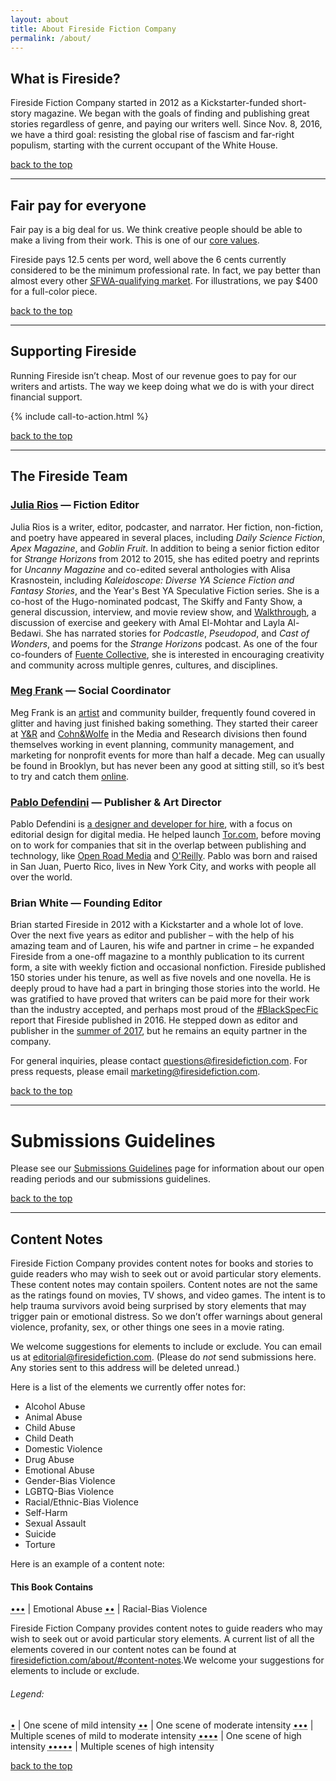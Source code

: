 ```yaml
---
layout: about
title: About Fireside Fiction Company
permalink: /about/
---
```


## What is Fireside?
Fireside Fiction Company started in 2012 as a Kickstarter-funded short-story magazine. We began with the goals of finding and publishing great stories regardless of genre, and paying our writers well. Since Nov. 8, 2016, we have a third goal: resisting the global rise of fascism and far-right populism, starting with the current occupant of the White House.

[back to the top](#top-of-page)

----

## Fair pay for everyone
Fair pay is a big deal for us. We think creative people should be able to make a living from their work. This is one of our [core values](../values.html).

Fireside pays 12.5 cents per word, well above the 6 cents currently considered to be the minimum professional rate. In fact, we pay better than almost every other [<abbr title="Sif Wah">SFWA</abbr>-qualifying market](http://www.sfwa.org/about/join-us/sfwa-membership-requirements/#short). For illustrations, we pay $400 for a full-color piece.

[back to the top](#top-of-page)

----

## Supporting Fireside

Running Fireside isn’t cheap. Most of our revenue goes to pay for our writers and artists. The way we keep doing what we do is with your direct financial support.

{% include call-to-action.html %}

[back to the top](#top-of-page)

----

## The Fireside Team

### [Julia Rios](mailto:julia@firesidefiction.com) — Fiction Editor
Julia Rios is a writer, editor, podcaster, and narrator. Her fiction, non-fiction, and poetry have appeared in several places, including _Daily Science Fiction_, _Apex Magazine_, and _Goblin Fruit_. In addition to being a senior fiction editor for _Strange Horizons_ from 2012 to 2015, she has edited poetry and reprints for _Uncanny Magazine_ and co-edited several anthologies with Alisa Krasnostein, including _Kaleidoscope: Diverse YA Science Fiction and Fantasy Stories_, and the Year's Best YA Speculative Fiction series. She is a co-host of the Hugo-nominated podcast, The Skiffy and Fanty Show, a general discussion, interview, and movie review show, and [Walkthrough](https://walkthroughpodcast.com/), a discussion of exercise and geekery with Amal El-Mohtar and Layla Al-Bedawi. She has narrated stories for _Podcastle_, _Pseudopod_, and _Cast of Wonders_, and poems for the _Strange Horizons_ podcast. As one of the four co-founders of [Fuente Collective](http://www.fuenteco.com/), she is interested in encouraging creativity and community across multiple genres, cultures, and disciplines.

### [Meg Frank](mailto:meg@firesidefiction.com) — Social Coordinator
Meg Frank is an [artist](https://www.etsy.com/shop/PeripateticMeg) and community builder, frequently found covered in glitter and having just finished baking something. They started their career at [Y&R](https://www.yr.com/) and [Cohn&Wolfe](https://m.cohnwolfe.com//) in the Media and Research divisions then found themselves working in event planning, community management, and marketing for nonprofit events for more than half a decade. Meg can usually be found in Brooklyn, but has never been any good at sitting still, so it’s best to try and catch them [online](https://twitter.com/peripateticmeg).

### [Pablo Defendini](mailto:pablo@firesidefiction.com) — Publisher & Art Director
Pablo Defendini is [a designer and developer for hire](http://defendini.com), with a focus on editorial design for digital media. He helped launch [Tor.com](http://tor.com/), before moving on to work for companies that sit in the overlap between publishing and technology, like [Open Road Media](http://openroadmedia.com/) and [O'Reilly](https://safaribooksonline.com/). Pablo was born and raised in San Juan, Puerto Rico, lives in New York City, and works with people all over the world.

### Brian White — Founding Editor
Brian started Fireside in 2012 with a Kickstarter and a whole lot of love. Over the next five years as editor and publisher – with the help of his amazing team and of Lauren, his wife and partner in crime – he expanded Fireside from a one-off magazine to a monthly publication to its current form, a site with weekly fiction and occasional nonfiction. Fireside published 150 stories under his tenure, as well as five novels and one novella. He is deeply proud to have had a part in bringing those stories into the world. He was gratified to have proved that writers can be paid more for their work than the industry accepted, and perhaps most proud of the [\#BlackSpecFic](https://medium.com/fireside-fiction-company/antiblack-racism-in-speculative-fiction-7e30eff97008) report that Fireside published in 2016. He stepped down as editor and publisher in the [summer of 2017](/teach-me-how-to-say-goodbye), but he remains an equity partner in the company.

For general inquiries, please contact [questions@firesidefiction.com](mailto:questions@firesidefiction.com). For press requests, please email [marketing@firesidefiction.com](mailto:marketing@firesidefiction.com).

[back to the top](#top-of-page)

----

# Submissions Guidelines

Please see our [Submissions Guidelines](/submissions) page for information about our open reading periods and our submissions guidelines.

[back to the top](#top-of-page)

----

## Content Notes
Fireside Fiction Company provides content notes for books and stories to guide readers who may wish to seek out or avoid particular story elements. These content notes may contain spoilers.
Content notes are not the same as the ratings found on movies, TV shows, and video games. The intent is to help trauma survivors avoid being surprised by story elements that may trigger pain or emotional distress. So we don’t offer warnings about general violence, profanity, sex, or other things one sees in a movie rating.

We welcome suggestions for elements to include or exclude. You can email us at [editorial@firesidefiction.com](mailto:editorial@firesidefiction.com). (Please do _not_ send submissions here. Any stories sent to this address will be deleted unread.)

Here is a list of the elements we currently offer notes for:

- Alcohol Abuse
- Animal Abuse
- Child Abuse
- Child Death
- Domestic Violence
- Drug Abuse
- Emotional Abuse
- Gender-Bias Violence
- LGBTQ-Bias Violence
- Racial/Ethnic-Bias Violence
- Self-Harm
- Sexual Assault
- Suicide
- Torture

Here is an example of a content note:

#### This Book Contains

<abbr title="3 dots">•••</abbr>	| Emotional Abuse
<abbr title="2 dots">••</abbr>	| Racial-Bias Violence

Fireside Fiction Company provides content notes to guide readers who may wish to seek out or avoid particular story elements. A current list of all the elements covered in our content notes can be found at [firesidefiction.com/about/#content-notes](http://firesidefiction.com/about/#content-notes).We welcome your suggestions for elements to include or exclude.

###### Legend:

<abbr title="1 dot">•</abbr>	| One scene of mild intensity
<abbr title="2 dots">••</abbr>	| One scene of moderate intensity
<abbr title="3 dots">•••</abbr>	| Multiple scenes of mild to moderate intensity
<abbr title="4 dots">••••</abbr>	| One scene of high intensity
<abbr title="5 dots">•••••</abbr>	| Multiple scenes of high intensity

<p></p>

[back to the top](#top-of-page)
